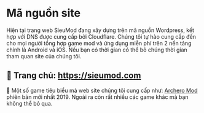 # Mã nguồn site
Hiện tại trang web SieuMod đang xây dựng trên mã nguồn Wordpress, kết hợp với DNS được cung cấp bởi Cloudflare. Chúng tôi tự hào cung cấp đến cho mọi người tổng hợp game mod và ứng dụng miễn phí trên 2 nền tảng chính là Android và iOS. Nếu bạn có thời gian có thể bỏ chúng thời gian tham quan site của chúng tôi.

🏡 Trang chủ: https://sieumod.com
---
📃 Một số game tiêu biểu mà web site chúng tôi cung cấp như: [Archero Mod](https://sieumod.com/archero-mod/) phiên bản mới nhất 2019. Ngoài ra còn rất nhiều các game khác mà bạn không thể bỏ qua.
